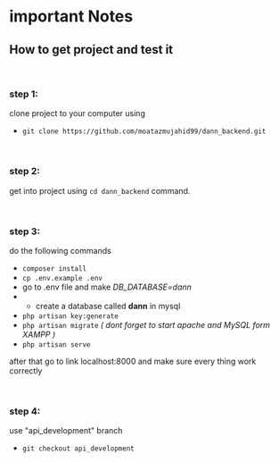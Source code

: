 # important Notes

## How to get project and test it

<br> 

### step 1:
clone project to your computer using

- `git clone https://github.com/moatazmujahid99/dann_backend.git`

<br>

### step 2:
get into project using  `cd dann_backend` command.

<br>

### step 3:
do the following commands <br>
- `composer install`
- `cp .env.example .env` <br>
- go to .env file and make *DB_DATABASE=dann* <br>
- - create a database called **dann** in mysql
- `php artisan key:generate` <br>
- `php artisan migrate` *( dont forget to start apache and MySQL form XAMPP )* <br>
- `php artisan serve` <br>

after that go to link localhost:8000 and make sure every thing work correctly

<br>

### step 4:
use "api_development" branch
- `git checkout api_development`


